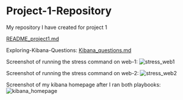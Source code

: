 # Project-1-Repository
My repository I have created for project 1

[README_project1.md](https://github.com/thom1678/Project-1-Repository/files/7908996/README_project1.md)

Exploring-Kibana-Questions: 
[Kibana_questions.md](https://github.com/thom1678/Project-1-Repository/files/7908984/Kibana_questions.md)

Screenshot of running the stress command on web-1: 
![stress_web1](https://user-images.githubusercontent.com/91933325/150436655-993c9ea7-c996-4ed2-9c42-915e08fb866c.PNG)

Screenshot of running the stress command on web-2:
![stress_web2](https://user-images.githubusercontent.com/91933325/150436669-2dcdb92f-f66c-4605-a621-a1c0f2ff117e.PNG)

Screenshot of my kibana homepage after I ran both playbooks: 
![kibana_homepage](https://user-images.githubusercontent.com/91933325/150435724-0990cc43-44de-48a3-8666-ab25a8779032.PNG)
